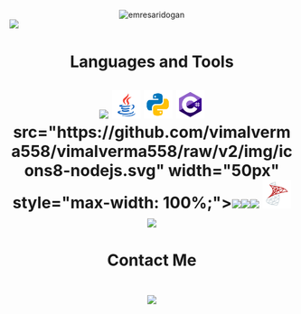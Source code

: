 ﻿<br>
<div align=center> <img src="https://komarev.com/ghpvc/?username=emresaridogan&style=flat-square&color=FE408F" alt="emresaridogan" ></div>

<img src="https://firebasestorage.googleapis.com/v0/b/dashatar-dev.appspot.com/o/dashatars%2FRGFzaGF0YXJfRGV2ZWxvcGVyX0hhcHB5X2NvbG9yX1BBX3NoYWRvdw==.png?alt=media">

</img>

<h1 align="center" >Languages and Tools 
<br> <br>

<div align="center">

<img src="https://github.com/vimalverma558/vimalverma558/raw/v2/img/icons8-flutter.svg" width="50px" style="max-width: 100%;">
<img src="img/emresaridogan-java.svg" width="50px" style="max-width: 100%;">
<img src="img/emresaridogan-python.svg" width="50px" style="max-width: 100%;">
<img src="img/emresaridogan-c-sharp-logo.svg" width="50px" style="max-width: 100%;">
src="https://github.com/vimalverma558/vimalverma558/raw/v2/img/icons8-nodejs.svg" width="50px" style="max-width: 100%;"><img src="https://github.com/vimalverma558/vimalverma558/raw/v2/img/icons8-mongodb.svg" width="50px" style="max-width: 100%;"><img src="https://github.com/vimalverma558/vimalverma558/raw/v2/img/icons8-firebase.svg" width="50px" style="max-width: 100%;"><img src="https://github.com/vimalverma558/vimalverma558/raw/v2/img/icons8-git.svg" width="50px" style="max-width: 100%;">
<img src="img/emresaridogan-microsoft-sql-server.svg" width="50px" style="max-width: 100%;">
<img src="https://github.com/vimalverma558/vimalverma558/raw/v2/img/icons8-github.svg" width="50px" style="max-width: 100%;">

</div>

<br>

<div align=center> Contact Me </div> <br>

<div align=center> <a href="https://www.linkedin.com/in/emresaridogan/">  <img src="https://github.com/vimalverma558/vimalverma558/raw/v2/img/icons8-linkedin.svg"></a> </div>
<br>
